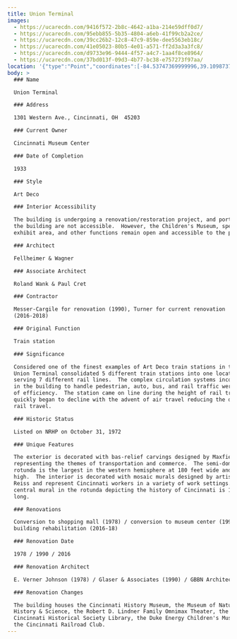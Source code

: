 ```yaml
---
title: Union Terminal
images:
  - https://ucarecdn.com/9416f572-2b8c-4642-a1ba-214e59dff0d7/
  - https://ucarecdn.com/95ebb855-5b35-4804-a6eb-41f99cb2a2ce/
  - https://ucarecdn.com/39cc26b2-12c8-47c9-859e-dee5563eb18c/
  - https://ucarecdn.com/41e05023-80b5-4e01-a571-ff2d3a3a3fc8/
  - https://ucarecdn.com/d9733e96-9444-4f57-a4c7-1aa4f8ce8964/
  - https://ucarecdn.com/37bd013f-09d3-4b77-bc38-e757273f97aa/
location: '{"type":"Point","coordinates":[-84.53747369999996,39.1098737]}'
body: >
  ### Name

  Union Terminal

  ### Address

  1301 Western Ave., Cincinnati, OH  45203

  ### Current Owner

  Cincinnati Museum Center

  ### Date of Completion

  1933

  ### Style

  Art Deco

  ### Interior Accessibility

  The building is undergoing a renovation/restoration project, and portions of
  the building are not accessible.  However, the Children's Museum, special
  exhibit area, and other functions remain open and accessible to the public.

  ### Architect

  Fellheimer & Wagner

  ### Associate Architect

  Roland Wank & Paul Cret

  ### Contractor

  Messer-Cargile for renovation (1990), Turner for current renovation
  (2016-2018)

  ### Original Function

  Train station

  ### Significance

  Considered one of the finest examples of Art Deco train stations in the US,
  Union Terminal consolidated 5 different train stations into one location
  serving 7 different rail lines.  The complex circulation systems incorporated
  in the building to handle pedestrian, auto, bus, and rail traffic were a model
  of efficiency.  The station came on line during the height of rail travel that
  quickly began to decline with the advent of air travel reducing the demand for
  rail travel.

  ### Historic Status

  Listed on NRHP on October 31, 1972

  ### Unique Features

  The exterior is decorated with bas-relief carvings designed by Maxfield Keck
  representing the themes of transportation and commerce.  The semi-dome of the
  rotunda is the largest in the western hemisphere at 180 feet wide and 106 feet
  high.  The interior is decorated with mosaic murals designed by artist Winold
  Reiss and represent Cincinnati workers in a variety of work settings.  The
  central mural in the rotunda depicting the history of Cincinnati is 105 feet
  long.

  ### Renovations

  Conversion to shopping mall (1978) / conversion to museum center (1990) /
  building rehabilitation (2016-18)

  ### Renovation Date

  1978 / 1990 / 2016

  ### Renovation Architect

  E. Verner Johnson (1978) / Glaser & Associates (1990) / GBBN Architects (2016)

  ### Renovation Changes

  The building houses the Cincinnati History Museum, the Museum of Natural
  History & Science, the Robert D. Lindner Family Omnimax Theater, the
  Cincinnati Historical Society Library, the Duke Energy Children's Museum, and
  the Cincinnati Railroad Club.
---
```


